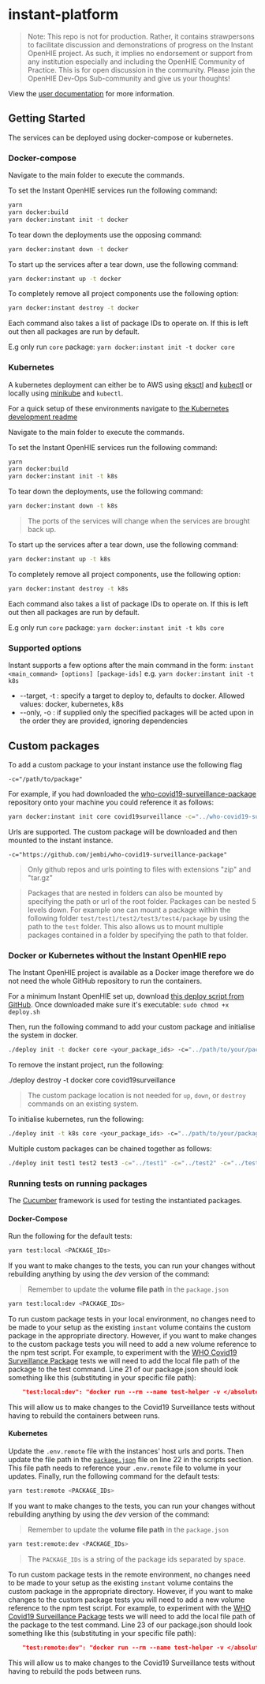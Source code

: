 # instant-platform

> Note: This repo is not for production. Rather, it contains strawpersons to facilitate discussion and demonstrations of progress on the Instant OpenHIE project. As such, it implies no endorsement or support from any institution especially and including the OpenHIE Community of Practice. This is for open discussion in the community. Please join the OpenHIE Dev-Ops Sub-community and give us your thoughts!

View the [user documentation](https://openhie.github.io/instant/) for more information.

## Getting Started

The services can be deployed using docker-compose or kubernetes.

### Docker-compose

Navigate to the main folder to execute the commands.

To set the Instant OpenHIE services run the following command:

```sh
yarn
yarn docker:build
yarn docker:instant init -t docker
```

To tear down the deployments use the opposing command:

```bash
yarn docker:instant down -t docker
```

To start up the services after a tear down, use the following command:

```bash
yarn docker:instant up -t docker
```

To completely remove all project components use the following option:

```bash
yarn docker:instant destroy -t docker
```

Each command also takes a list of package IDs to operate on. If this is left out then all packages are run by default.

E.g only run `core` package: `yarn docker:instant init -t docker core`

### Kubernetes

A kubernetes deployment can either be to AWS using [eksctl](https://docs.aws.amazon.com/eks/latest/userguide/getting-started-eksctl.html) and [kubectl](https://kubernetes.io/docs/tasks/tools/install-kubectl/) or locally using [minikube](https://kubernetes.io/docs/setup/learning-environment/minikube/) and `kubectl`.

For a quick setup of these environments navigate to [the Kubernetes development readme](kubernetes.md)

Navigate to the main folder to execute the commands.

To set the Instant OpenHIE services run the following command:

```sh
yarn
yarn docker:build
yarn docker:instant init -t k8s
```

To tear down the deployments, use the following command:

```bash
yarn docker:instant down -t k8s
```

> The ports of the services will change when the services are brought back up.

To start up the services after a tear down, use the following command:

```bash
yarn docker:instant up -t k8s
```

To completely remove all project components, use the following option:

```bash
yarn docker:instant destroy -t k8s
```

Each command also takes a list of package IDs to operate on. If this is left out then all packages are run by default.

E.g only run `core` package: `yarn docker:instant init -t k8s core`

### Supported options

Instant supports a few options after the main command in the form: `instant <main_command> [options] [package-ids]` e.g. `yarn docker:instant init -t k8s`

* --target, -t : specify a target to deploy to, defaults to docker. Allowed values: docker, kubernetes, k8s
* --only, -o : if supplied only the specified packages will be acted upon in the order they are provided, ignoring dependencies

## Custom packages

To add a custom package to your instant instance use the following flag

`-c="/path/to/package"`

For example, if you had downloaded the [who-covid19-surveillance-package](https://github.com/jembi/who-covid19-surveillance-package) repository onto your machine you could reference it as follows:

```sh
yarn docker:instant init core covid19surveillance -c="../who-covid19-surveillance-package"
```

Urls are supported. The custom package will be downloaded and then mounted to the instant instance.

`-c="https://github.com/jembi/who-covid19-surveillance-package"`

> Only github repos and urls pointing to files with extensions "zip" and "tar.gz"

> Packages that are nested in folders can also be mounted by specifying the path or url of the root folder. Packages can be nested 5 levels down. For example one can mount a package within the following folder `test/test1/test2/test3/test4/package` by using the path to the `test` folder. This also allows us to mount multiple packages contained in a folder by specifying the path to that folder.

### Docker or Kubernetes without the Instant OpenHIE repo

The Instant OpenHIE project is available as a Docker image therefore we do not need the whole GitHub repository to run the containers.

For a minimum Instant OpenHIE set up, download [this deploy script from GitHub](https://raw.githubusercontent.com/openhie/instant/master/deploy.sh).
Once downloaded make sure it's executable: `sudo chmod +x deploy.sh`

Then, run the following command to add your custom package and initialise the system in docker.

```sh
./deploy init -t docker core <your_package_ids> -c="../path/to/your/package"
```

To remove the instant project, run the following:

./deploy destroy -t docker core covid19surveillance

> The custom package location is not needed for `up`, `down`, or `destroy` commands on an existing system.

To initialise kubernetes, run the following:

```sh
./deploy init -t k8s core <your_package_ids> -c="../path/to/your/package"
```

Multiple custom packages can be chained together as follows:

```sh
./deploy init test1 test2 test3 -c="../test1" -c="../test2" -c="../test3"
```

### Running tests on running packages

The [Cucumber](https://cucumber.io/) framework is used for testing the instantiated packages.

#### Docker-Compose

Run the following for the default tests:

```sh
yarn test:local <PACKAGE_IDs>
```

If you want to make changes to the tests, you can run your changes without rebuilding anything by using the *dev* version of the command:

> Remember to update the **volume file path** in the `package.json`

```sh
yarn test:local:dev <PACKAGE_IDs>
```

To run custom package tests in your local environment, no changes need to be made to your setup as the existing `instant` volume contains the custom package in the appropriate directory.
However, if you want to make changes to the custom package tests you will need to add a new volume reference to the npm test script.
For example, to experiment with the [WHO Covid19 Surveillance Package](https://github.com/jembi/who-covid19-surveillance-package) tests we will need to add the local file path of the package to the test command.
Line 21 of our package.json should look something like this (substituting in your specific file path):

```json
    "test:local:dev": "docker run --rm --name test-helper -v </absolute/path/to/instant>:/instant -v </absolute/path/to/who-covid19-surveillance-package>:/instant/who-covid19-surveillance-package --network instant_default openhie/package-test local",
```

This will allow us to make changes to the Covid19 Surveillance tests without having to rebuild the containers between runs.

#### Kubernetes

Update the `.env.remote` file with the instances' host urls and ports.
Then update the file path in the [`package.json`](./package.json) file on line 22 in the scripts section.
This file path needs to reference your `.env.remote` file to volume in your updates.
Finally, run the following command for the default tests:

```sh
yarn test:remote <PACKAGE_IDs>
```

If you want to make changes to the tests, you can run your changes without rebuilding anything by using the *dev* version of the command:

> Remember to update the **volume file path** in the `package.json`

```sh
yarn test:remote:dev <PACKAGE_IDs>
```

> The `PACKAGE_IDs` is a string of the package ids separated by space.

To run custom package tests in the remote environment, no changes need to be made to your setup as the existing `instant` volume contains the custom package in the appropriate directory.
However, if you want to make changes to the custom package tests you will need to add a new volume reference to the npm test script.
For example, to experiment with the [WHO Covid19 Surveillance Package](https://github.com/jembi/who-covid19-surveillance-package) tests we will need to add the local file path of the package to the test command.
Line 23 of our package.json should look something like this (substituting in your specific file path):

```json
    "test:remote:dev": "docker run --rm --name test-helper -v </absolute/path/to/instant>:/instant -v </absolute/path/to/who-covid19-surveillance-package>:/instant/who-covid19-surveillance-package --network host openhie/package-test remote",
```

This will allow us to make changes to the Covid19 Surveillance tests without having to rebuild the pods between runs.
